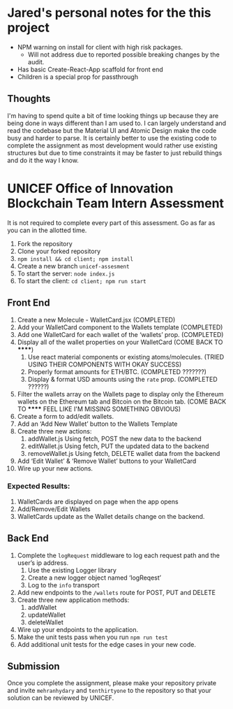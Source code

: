 # Jared's personal notes for the this project

- NPM warning on install for client with high risk packages.
  - Will not address due to reported possible breaking changes by the audit.
- Has basic Create-React-App scaffold for front end
- Children is a special prop for passthrough

## Thoughts

I'm having to spend quite a bit of time looking things up because they are being done in ways different than I am used to. I can largely understand and read the codebase but the Material UI and Atomic Design make the code busy and harder to parse.
It is certainly better to use the existing code to complete the assignment as most development would rather use existing structures but due to time constraints it may be faster to just rebuild things and do it the way I know.

# UNICEF Office of Innovation Blockchain Team Intern Assessment

It is not required to complete every part of this assessment. Go as far as you can in the allotted time.

1. Fork the repository
2. Clone your forked repository
3. `npm install && cd client; npm install`
4. Create a new branch `unicef-assesment`
5. To start the server: `node index.js`
6. To start the client: `cd client; npm run start`

## Front End

1. Create a new Molecule - WalletCard.jsx (COMPLETED)
2. Add your WalletCard component to the Wallets template (COMPLETED)
3. Add one WalletCard for each wallet of the ‘wallets’ prop. (COMPLETED)
4. Display all of the wallet properties on your WalletCard (COME BACK TO **\*\*\*\***)
   1. Use react material components or existing atoms/molecules. (TRIED USING THEIR COMPONENTS WITH OKAY SUCCESS)
   2. Properly format amounts for ETH/BTC. (COMPLETED ???????)
   3. Display & format USD amounts using the `rate` prop. (COMPLETED ??????)
5. Filter the wallets array on the Wallets page to display only the Ethereum wallets on the Ethereum tab and Bitcoin on the Bitcoin tab. (COME BACK TO **\*\*\*\*** FEEL LIKE I'M MISSING SOMETHING OBVIOUS)
6. Create a form to add/edit wallets.
7. Add an ‘Add New Wallet’ button to the Wallets Template
8. Create three new actions:
   1. addWallet.js
      Using fetch, POST the new data to the backend
   2. editWallet.js
      Using fetch, PUT the updated data to the backend
   3. removeWallet.js
      Using fetch, DELETE wallet data from the backend
9. Add ‘Edit Wallet’ & ‘Remove Wallet’ buttons to your WalletCard
10. Wire up your new actions.

### Expected Results:

1. WalletCards are displayed on page when the app opens
2. Add/Remove/Edit Wallets
3. WalletCards update as the Wallet details change on the backend.

## Back End

1. Complete the `logRequest` middleware to log each request path and the user’s ip address.
   1. Use the existing Logger library
   2. Create a new logger object named ‘logReqest’
   3. Log to the `info` transport
2. Add new endpoints to the `/wallets` route for POST, PUT and DELETE
3. Create three new application methods:
   1. addWallet
   2. updateWallet
   3. deleteWallet
4. Wire up your endpoints to the application.
5. Make the unit tests pass when you run `npm run test`
6. Add additional unit tests for the edge cases in your new code.

## Submission

Once you complete the assignment, please make your repository private and invite `mehranhydary` and `tenthirtyone` to the repository so that your solution can be reviewed by UNICEF.
